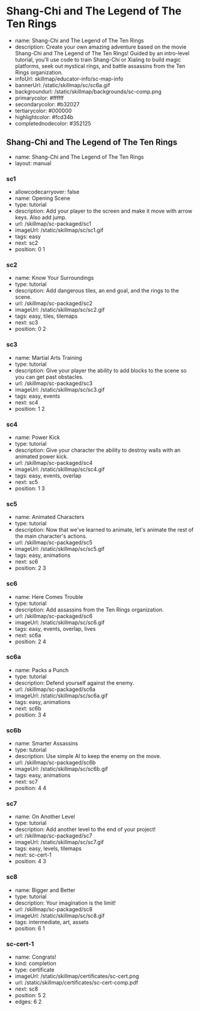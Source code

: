 
# Shang-Chi and The Legend of The Ten Rings
* name: Shang-Chi and The Legend of The Ten Rings
* description: Create your own amazing adventure based on the movie Shang-Chi and The Legend of The Ten Rings! Guided by an intro-level tutorial, you'll use code to train Shang-Chi or Xialing to build magic platforms, seek out mystical rings, and battle assassins from the Ten Rings organization.
* infoUrl: skillmap/educator-info/sc-map-info
* bannerUrl: /static/skillmap/sc/sc6a.gif
* backgroundurl: /static/skillmap/backgrounds/sc-comp.png
* primarycolor: #ffffff
* secondarycolor: #b32027
* tertiarycolor: #000000
* highlightcolor: #fcd34b
* completednodecolor: #352125


## Shang-Chi and The Legend of The Ten Rings
* name: Shang-Chi and The Legend of The Ten Rings
* layout: manual

### sc1
* allowcodecarryover: false
* name: Opening Scene
* type: tutorial
* description: Add your player to the screen and make it move with arrow keys. Also add jump.
* url: /skillmap/sc-packaged/sc1
* imageUrl: /static/skillmap/sc/sc1.gif
* tags: easy
* next: sc2
* position: 0 1

### sc2
* name: Know Your Surroundings
* type: tutorial
* description: Add dangerous tiles, an end goal, and the rings to the scene.
* url: /skillmap/sc-packaged/sc2
* imageUrl: /static/skillmap/sc/sc2.gif
* tags: easy, tiles, tilemaps
* next: sc3
* position: 0 2

### sc3
* name: Martial Arts Training
* type: tutorial
* description: Give your player the ability to add blocks to the scene so you can get past obstacles.
* url: /skillmap/sc-packaged/sc3
* imageUrl: /static/skillmap/sc/sc3.gif
* tags: easy, events
* next: sc4
* position: 1 2

### sc4
* name: Power Kick
* type: tutorial
* description: Give your character the ability to destroy walls with an animated power kick.
* url: /skillmap/sc-packaged/sc4
* imageUrl: /static/skillmap/sc/sc4.gif
* tags: easy, events, overlap
* next: sc5
* position: 1 3

### sc5
* name: Animated Characters
* type: tutorial
* description: Now that we've learned to animate, let's animate the rest of the main character's actions.
* url: /skillmap/sc-packaged/sc5
* imageUrl: /static/skillmap/sc/sc5.gif
* tags: easy, animations
* next: sc6
* position: 2 3

### sc6
* name: Here Comes Trouble
* type: tutorial
* description: Add assassins from the Ten Rings organization.
* url: /skillmap/sc-packaged/sc6
* imageUrl: /static/skillmap/sc/sc6.gif
* tags: easy, events, overlap, lives
* next: sc6a
* position: 2 4


### sc6a
* name: Packs a Punch
* type: tutorial
* description: Defend yourself against the enemy.
* url: /skillmap/sc-packaged/sc6a
* imageUrl: /static/skillmap/sc/sc6a.gif
* tags: easy, animations
* next: sc6b
* position: 3 4

### sc6b
* name: Smarter Assassins
* type: tutorial
* description: Use simple AI to keep the enemy on the move.
* url: /skillmap/sc-packaged/sc6b
* imageUrl: /static/skillmap/sc/sc6b.gif
* tags: easy, animations
* next: sc7
* position: 4 4




### sc7
* name: On Another Level
* type: tutorial
* description: Add another level to the end of your project!
* url: /skillmap/sc-packaged/sc7
* imageUrl: /static/skillmap/sc/sc7.gif
* tags: easy, levels, tilemaps
* next: sc-cert-1
* position: 4 3


### sc8
* name: Bigger and Better
* type: tutorial
* description: Your imagination is the limit!
* url: /skillmap/sc-packaged/sc8
* imageUrl: /static/skillmap/sc/sc8.gif
* tags: intermediate, art, assets
* position: 6 1


### sc-cert-1
* name: Congrats!
* kind: completion
* type: certificate
* imageUrl: /static/skillmap/certificates/sc-cert.png
* url: /static/skillmap/certificates/sc-cert-comp.pdf
* next: sc8
* position: 5 2
* edges: 6 2




